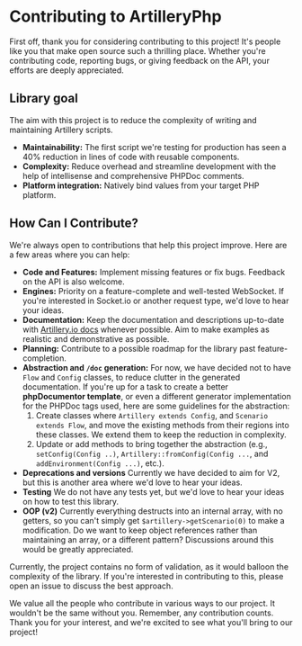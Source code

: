 # Contributing to ArtilleryPhp

First off, thank you for considering contributing to this project! It's people like you that make open source such a thrilling place. Whether you're contributing code, reporting bugs, or giving feedback on the API, your efforts are deeply appreciated.

## Library goal

The aim with this project is to reduce the complexity of writing and maintaining Artillery scripts.

* **Maintainability:** The first script we're testing for production has seen a 40% reduction in lines of code with reusable components.
* **Complexity:** Reduce overhead and streamline development with the help of intellisense and comprehensive PHPDoc comments.
* **Platform integration:** Natively bind values from your target PHP platform.

## How Can I Contribute?

We're always open to contributions that help this project improve. Here are a few areas where you can help:

* **Code and Features:** Implement missing features or fix bugs. Feedback on the API is also welcome.
* **Engines:** Priority on a feature-complete and well-tested WebSocket. If you're interested in Socket.io or another request type, we'd love to hear your ideas.
* **Documentation:** Keep the documentation and descriptions up-to-date with [Artillery.io docs](https://www.artillery.io/docs) whenever possible. Aim to make examples as realistic and demonstrative as possible.
* **Planning:** Contribute to a possible roadmap for the library past feature-completion.
* **Abstraction and `/doc` generation:** For now, we have decided not to have `Flow` and `Config` classes, to reduce clutter in the generated documentation. If you're up for a task to create a better **phpDocumentor template**, or even a different generator implementation for the PHPDoc tags used, here are some guidelines for the abstraction:
  1. Create classes where `Artillery extends Config`, and `Scenario extends Flow`, and move the existing methods from their regions into these classes. We extend them to keep the reduction in complexity.
  2. Update or add methods to bring together the abstraction (e.g., `setConfig(Config ..)`, `Artillery::fromConfig(Config ...`, and `addEnvironment(Config ...)`, etc.).
* **Deprecations and versions** Currently we have decided to aim for V2, but this is another area where we'd love to hear your ideas.
* **Testing** We do not have any tests yet, but we'd love to hear your ideas on how to test this library.
* **OOP (v2)** Currently everything destructs into an internal array, with no getters, so you can't simply get `$artillery->getScenario(0)` to make a modification. Do we want to keep object references rather than maintaining an array, or a different pattern? Discussions around this would be greatly appreciated.

Currently, the project contains no form of validation, as it would balloon the complexity of the library. If you're interested in contributing to this, please open an issue to discuss the best approach.

We value all the people who contribute in various ways to our project. It wouldn't be the same without you.
Remember, any contribution counts. Thank you for your interest, and we're excited to see what you'll bring to our project!
